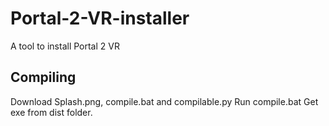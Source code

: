 # Portal-2-VR-installer
A tool to install Portal 2 VR

## Compiling
Download Splash.png, compile.bat and compilable.py
Run compile.bat
Get exe from dist folder.
